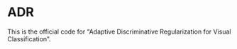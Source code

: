 # ADR
This is the official code for “Adaptive Discriminative Regularization for Visual Classification”.
